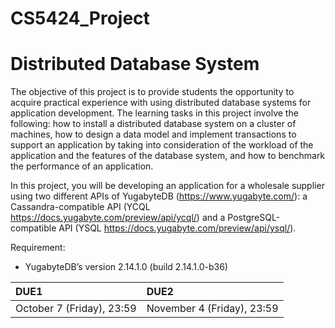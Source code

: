 # CS5424_Project
# Distributed Database System


The objective of this project is to provide students the opportunity to acquire practical experience with using distributed database systems for application development. The learning tasks in this project involve the following: how to install a distributed database system on a cluster of machines, how to design a data model and implement transactions to support an application by taking into consideration of the workload of the application and the features of the database system, and how to benchmark the performance of an application.

In this project, you will be developing an application for a wholesale supplier using two different APIs of YugabyteDB (https://www.yugabyte.com/): a Cassandra-compatible API
(YCQL https://docs.yugabyte.com/preview/api/ycql/) and a PostgreSQL-compatible API (YSQL https://docs.yugabyte.com/preview/api/ysql/).

Requirement:
* YugabyteDB’s version 2.14.1.0 (build 2.14.1.0-b36)

| DUE1 | DUE2 |  
| :-----| :---- | 
| October 7 (Friday), 23:59 | November 4 (Friday), 23:59 |

